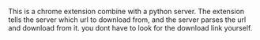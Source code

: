 This is a chrome extension combine with a python server.
The extension tells the server which url to download from, and the server parses the url and download from it. you dont have to look for the download link yourself.